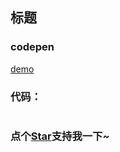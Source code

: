## 标题

### codepen

[demo](https://codepen.io/OBKoro1/pen/XoaRyg)

### 代码：

```js
```

<!-- 特殊字符串：用于修改/删除markdown的结尾提示语-->

### 点个[Star](https://github.com/OBKoro1/codeBlack)支持我一下~
